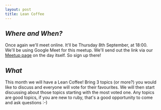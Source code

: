 ```yaml
---
layout: post
title: Lean Coffee
---
```


## *Where and When?*
Once again we'll meet online. It'll be Thursday 8th September, at 18:00. We'll be using Google Meet for this meetup. We'll send out the link via our [Meetup page](https://www.meetup.com/meetup-group-xwgucjde/events/ncvxtsydcmblb/) on the day itself. So sign up there!

## *What*
This month we will have a Lean Coffee!
Bring 3 topics (or more?) you would like to discuss and everyone will vote for their favourites. We will then start discussing about those topics starting with the most voted one.
Any topics are good topics, if you are new to ruby, that's a good opportunity to come and ask questions :-)
